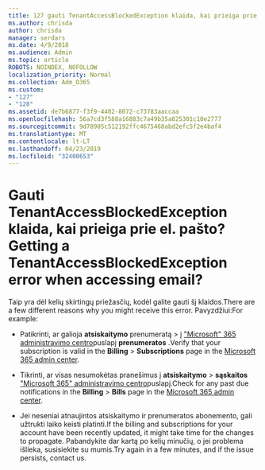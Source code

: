 ```yaml
---
title: 127 gauti TenantAccessBlockedException klaida, kai prieiga prie el. pašto?
ms.author: chrisda
author: chrisda
manager: serdars
ms.date: 4/9/2018
ms.audience: Admin
ms.topic: article
ROBOTS: NOINDEX, NOFOLLOW
localization_priority: Normal
ms.collection: Adm_O365
ms.custom:
- "127"
- "128"
ms.assetid: de7b6877-f3f9-4402-8072-c73783aaccaa
ms.openlocfilehash: 56a7cd3f588a16883c7a49b35a825301c10e2777
ms.sourcegitcommit: 9d78905c512192ffc4675468abd2efc5f2e4baf4
ms.translationtype: MT
ms.contentlocale: lt-LT
ms.lasthandoff: 04/23/2019
ms.locfileid: "32400653"
---
```

# <a name="getting-a-tenantaccessblockedexception-error-when-accessing-email"></a><span data-ttu-id="4f8d5-102">Gauti TenantAccessBlockedException klaida, kai prieiga prie el. pašto?</span><span class="sxs-lookup"><span data-stu-id="4f8d5-102">Getting a TenantAccessBlockedException error when accessing email?</span></span>

<span data-ttu-id="4f8d5-103">Taip yra dėl kelių skirtingų priežasčių, kodėl galite gauti šį klaidos.</span><span class="sxs-lookup"><span data-stu-id="4f8d5-103">There are a few different reasons why you might receive this error.</span></span> <span data-ttu-id="4f8d5-104">Pavyzdžiui:</span><span class="sxs-lookup"><span data-stu-id="4f8d5-104">For example:</span></span>

- <span data-ttu-id="4f8d5-105">Patikrinti, ar galioja **atsiskaitymo** prenumeratą \> į ["Microsoft" 365 administravimo centro](https://portal.office.com/adminportal/home#/subscriptions)puslapį **prenumeratos** .</span><span class="sxs-lookup"><span data-stu-id="4f8d5-105">Verify that your subscription is valid in the **Billing** \> **Subscriptions** page in the [Microsoft 365 admin center](https://portal.office.com/adminportal/home#/subscriptions).</span></span>

- <span data-ttu-id="4f8d5-106">Tikrinti, ar visas nesumokėtas pranešimus į **atsiskaitymo** \> **sąskaitos** ["Microsoft 365" administravimo centro](https://portal.office.com/adminportal/home#/billoverview)puslapį.</span><span class="sxs-lookup"><span data-stu-id="4f8d5-106">Check for any past due notifications in the **Billing** \> **Bills** page in the [Microsoft 365 admin center](https://portal.office.com/adminportal/home#/billoverview).</span></span>

- <span data-ttu-id="4f8d5-107">Jei neseniai atnaujintos atsiskaitymo ir prenumeratos abonemento, gali užtrukti laiko keisti platinti.</span><span class="sxs-lookup"><span data-stu-id="4f8d5-107">If the billing and subscriptions for your account have been recently updated, it might take time for the changes to propagate.</span></span> <span data-ttu-id="4f8d5-108">Pabandykite dar kartą po kelių minučių, o jei problema išlieka, susisiekite su mumis.</span><span class="sxs-lookup"><span data-stu-id="4f8d5-108">Try again in a few minutes, and if the issue persists, contact us.</span></span>
